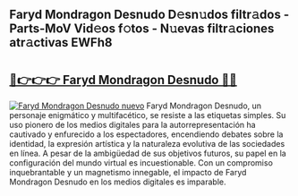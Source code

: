 ## Faryd Mondragon Desnudo D𝚎sn𝚞dos filtr𝚊dos - Parts-MoV Vid𝚎os f𝚘tos - N𝚞evas filtr𝚊ciones atr𝚊ctivas EWFh8

# <h2><a href="http://mbbtsn.tromn.icu/?c=Faryd+Mondragon+Desnudo">🔗👉👉👉 Faryd Mondragon Desnudo 🔗🔗</a></h2>

[![Faryd Mondragon Desnudo nuevo](https://i.imgur.com/pEAQMta.gif)](http://mbbtsn.tromn.icu/?c=Faryd+Mondragon+Desnudo)
Faryd Mondragon Desnudo, un personaje enigmático y multifacético, se resiste a las etiquetas simples. Su uso pionero de los medios digitales para la autorrepresentación ha cautivado y enfurecido a los espectadores, encendiendo debates sobre la identidad, la expresión artística y la naturaleza evolutiva de las sociedades en línea. A pesar de la ambigüedad de sus objetivos futuros, su papel en la configuración del mundo virtual es incuestionable. Con un compromiso inquebrantable y un magnetismo innegable, el impacto de Faryd Mondragon Desnudo en los medios digitales es imparable.
